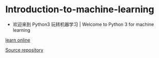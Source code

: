 # Introduction-to-machine-learning

- 欢迎来到 Python3 玩转机器学习 | Welcome to Python 3 for machine learning

[learn online](https://coding.imooc.com/class/169.html)

[Source repository](https://github.com/liuyubobobo/Play-with-Machine-Learning-Algorithms)
